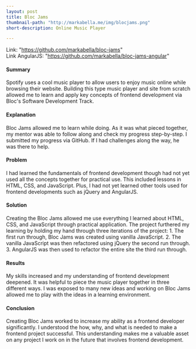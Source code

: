 ```yaml
---
layout: post
title: Bloc Jams
thumbnail-path: "http://markabella.me/img/blocjams.png"
short-description: Online Music Player

---
```


Link: "https://github.com/markabella/bloc-jams" <br>
Link AngularJS: "https://github.com/markabella/bloc-jams-angular"

<h4>Summary</h4>
Spotify uses a cool music player to allow users to enjoy music online while browsing their website. Building this type music player and site from scratch allowed me to learn and apply key concepts of frontend development via Bloc's Software Development Track.

<h4>Explanation</h4>
Bloc Jams allowed me to learn while doing. As it was what pieced together, my mentor was able to follow along and check my progress step-by-step. I submitted my progress via GitHub. If I had challenges along the way, he was there to help.

<h4>Problem</h4>
I had learned the fundamentals of frontend development though had not yet used all the concepts together for practical use. This included lessons in HTML, CSS, and JavaScript. Plus, I had not yet learned other tools used for frontend developments such as jQuery and AngularJS.

<h4>Solution</h4>
Creating the Bloc Jams allowed me use everything I learned about HTML, CSS, and JavaScript through practical application. The project furthered my learning by holding my hand through three iterations of the project:
1.	The first run through, Bloc Jams was created using vanilla JavaScript.
2.	The vanilla JavaScript was then refactored using jQuery the second run through.
3.	AngularJS was then used to refactor the entire site the third run through.

<h4>Results</h4>
My skills increased and my understanding of frontend development deepened. It was helpful to piece the music player together in three different ways. I was exposed to many new ideas and working on Bloc Jams allowed me to play with the ideas in a learning environment.

<h4>Conclusion</h4>
Creating Bloc Jams worked to increase my ability as a frontend developer significantly. I understood the how, why, and what is needed to make a frontend project successful. This understanding makes me a valuable asset on any project I work on in the future that involves frontend development.
